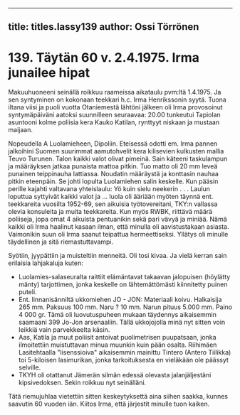 
---

title: titles.lassy139
author: Ossi Törrönen
---


    
# 139. Täytän 60 v. 2.4.1975. Irma junailee hipat

Makuuhuoneeni seinällä roikkuu raameissa aikataulu pvm:ltä 1.4.1975. Ja sen syntyminen on kokonaan teekkari h.c. Irma 
Henrikssonin syytä. Tuona iltana viisi ja puoli vuotta Otaniemestä lähtöni jälkeen oli Irma provosoinut syntymäpäiväni 
aatoksi suunnilleen seuraavaa: 20.00 tunkeutui Tapiolan asuntooni kolme poliisia kera Kauko Katilan, rynttyyt niskaan ja 
mustaan maijaan.

Nopeudella A Luolamieheen, Dipoliin. Eteisessä odotti em. Irma pannen jalkoihini Suomen suurimmat aamutohvelit kera 
kilisevien kulkusten mallia Teuvo Turunen. Talon kaikki valot olivat pimeinä. Sain käteeni taskulampun ja määräyksen 
jatkaa punaista mattoa pitkin. Tuo matto oli 20 mm leveä punainen teippinauha lattiassa. Noudatin määräystä ja konttasin 
nauhaa pitkin eteenpäin. Se johti lopulta Luolamiehen salin keskelle. Kun pääsin perille kajahti valtavana yhteislaulu: Yö 
kuin sielu neekerin . . . Laulun loputtua syttyivät kaikki valot ja ... luola oli ääriään myöten täynnä ent. teekkareita vuosilta 
1952-69, sen aikuisia työtovereitani, TKY:n vallassa olevia konsuleita ja muita teekkareita. Kun myös RWBK, riittävä määrä 
poliiseja, jopa omat 4 aikuista pentuanikin sekä pari vävyä ja miniää. Nämä kaikki oli Irma haalinut kasaan ilman, että 
minulla oli aavistustakaan asiasta. Vaimonikin suun oli Irma saanut teipattua hermeettiseksi. Yllätys oli minulle täydellinen 
ja sitä riemastuttavampi.

Syötiin, jyypättiin ja muisteltiin menneitä. Oli tosi kivaa. Ja vielä kerran sain erilaisia lahjakaluja kuten:

- Luolamies-salaseuralta raittiit elämäntavat takaavan jalopuisen (höylätty mänty) tarjottimen, jonka keskelle on 
lähtemättömästi kiinnitetty puinen puteli.
- Ent. linnanisänniltä ukkomiehen JO - JON: Materiaali koivu. Halkaisija 265 mm. Paksuus 100 mm. Naru ? 10 mm. Narun 
pituus 5.000 mm. Paino 4 000 gr. Tämä oli luovutuspuheen mukaan täydennys aikaisemmin saamaani 399 Jo-Jon arsenaaliin. 
Tällä ukkojojolla minä nyt sitten voin leikkiä vain parvekkeelta käsin. 
- Aas, Katila ja muut poliisit antoivat puolimetrisen puupatsaan, jonka ilmoitettiin muistuttavan minua muunkin kuin pään 
osalta. Riihimäen Lasitehtaalla "lisenssioiva" aikaisemmin mainittu Tintero (Antero Tiilikka) toi 5-kiloisen lasimurikan, 
jonka tarkoituksesta en vieläkään ole päässyt selville. 
- TKYH oli otattanut Jämerän silmän edessä olevasta jalanjäljestäni kipsivedoksen. Sekin roikkuu nyt seinälläni. 

Tätä riemujuhlaa vietettiin sitten keskeytyksettä aina siihen saakka, kunnes saavutin 60 vuoden iän. Kiitos Irma, että järjestit 
minulle tuon kaiken.

